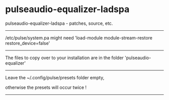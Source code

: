 # pulseaudio-equalizer-ladspa
pulseaudio-equalizer-ladspa - patches, source, etc.

--------------------------------------------------------------------------------------

/etc/pulse/system.pa
might need 'load-module module-stream-restore restore_device=false'

--------------------------------------------------------------------------------------

The files to copy over to your installation are in the folder 'pulseaudio-equalizer'

--------------------------------------------------------------------------------------

Leave the ~/.config/pulse/presets folder empty,

otherwise the presets will occur twice !

--------------------------------------------------------------------------------------